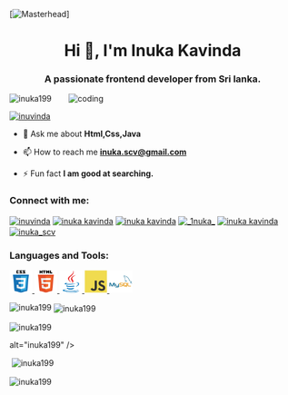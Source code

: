[![Masterhead]([[[https://www.google.com/search?rlz=1C1KNTJ_enLK1042LK1042&sxsrf=AB5stBh220k1iOXy_9LJLT3V1pmWBZ9shg:1691300833630&q=banner+gif+image+coding&tbm=isch&source=univ&fir=ODtZt1sxM_8IQM%252CA7SRQBOaj9QPuM%252C_%253BkfpqCuXmfeFi9M%252CpfaPE2VX0KmeGM%252C_%253B8XkhQxcDyZ0PpM%252CmH7vmCH3UZgGiM%252C_%253BM2smYocOcR_iGM%252CzZNFfkUwDADA3M%252C_%253BU2qf4QuFFi7QIM%252CmilXc9SiR8lfMM%252C_%253Bbm-5ttG2JLMj3M%252CfdH4pIgsIPIsqM%252C_&usg=AI4_-kTPi1kPBuHXnqVXAgocJt_5zVFAfg&sa=X&ved=2ahUKEwi67pXLqseAAxW0hGMGHYdoB5EQ7Al6BAgNEEo&biw=1536&bih=739&dpr=1.25#imgrc=Gql8n76CdpGvJM](https://tenor.com/view/coding-gif-24625099)](https://www.google.com/imgres?imgurl=https%3A%2F%2Fmedia.tenor.com%2FYZPnGuPeZv8AAAAd%2Fcoding.gif&tbnid=sMOt159SKGCrJM&vet=10CBgQxiAoCmoXChMImMSyzqrHgAMVAAAAAB0AAAAAEG8..i&imgrefurl=https%3A%2F%2Ftenor.com%2Fview%2Fcoding-gif-27705874&docid=-5aj1xYRYrIt4M&w=640&h=480&itg=1&q=banner%20gif%20image%20coding&ved=0CBgQxiAoCmoXChMImMSyzqrHgAMVAAAAAB0AAAAAEG8#imgrc=sMOt159SKGCrJM&imgdii=MwozBsUeOfn96M)](https://www.pinterest.com/pin/790381803338068819/))]
<h1 align="center">Hi 👋, I'm Inuka Kavinda</h1>
<h3 align="center">A passionate frontend developer from Sri lanka.</h3>
<img align="right" alt="coding" width="400" src="https://outlane.co/now/new-shot-programmer-animation/">

<p align="left"> <img src="https://komarev.com/ghpvc/?username=inuka199&label=Profile%20views&color=0e75b6&style=flat" alt="inuka199" /> </p>

<p align="left"> <a href="https://twitter.com/inuvinda" target="blank"><img src="https://img.shields.io/twitter/follow/inuvinda?logo=twitter&style=for-the-badge" alt="inuvinda" /></a> </p>

- 💬 Ask me about **Html,Css,Java**

- 📫 How to reach me **inuka.scv@gmail.com**

- ⚡ Fun fact **I am good at searching.**

<h3 align="left">Connect with me:</h3>
<p align="left">
<a href="https://twitter.com/inuvinda" target="blank"><img align="center" src="https://raw.githubusercontent.com/rahuldkjain/github-profile-readme-generator/master/src/images/icons/Social/twitter.svg" alt="inuvinda" height="30" width="40" /></a>
<a href="https://linkedin.com/in/inuka kavinda" target="blank"><img align="center" src="https://raw.githubusercontent.com/rahuldkjain/github-profile-readme-generator/master/src/images/icons/Social/linked-in-alt.svg" alt="inuka kavinda" height="30" width="40" /></a>
<a href="https://fb.com/inuka kavinda" target="blank"><img align="center" src="https://raw.githubusercontent.com/rahuldkjain/github-profile-readme-generator/master/src/images/icons/Social/facebook.svg" alt="inuka kavinda" height="30" width="40" /></a>
<a href="https://instagram.com/_1nuka_" target="blank"><img align="center" src="https://raw.githubusercontent.com/rahuldkjain/github-profile-readme-generator/master/src/images/icons/Social/instagram.svg" alt="_1nuka_" height="30" width="40" /></a>
<a href="https://www.youtube.com/c/inuka kavinda" target="blank"><img align="center" src="https://raw.githubusercontent.com/rahuldkjain/github-profile-readme-generator/master/src/images/icons/Social/youtube.svg" alt="inuka kavinda" height="30" width="40" /></a>
<a href="https://www.hackerrank.com/inuka_scv" target="blank"><img align="center" src="https://raw.githubusercontent.com/rahuldkjain/github-profile-readme-generator/master/src/images/icons/Social/hackerrank.svg" alt="inuka_scv" height="30" width="40" /></a>
</p>

<h3 align="left">Languages and Tools:</h3>
<p align="left"> <a href="https://www.w3schools.com/css/" target="_blank" rel="noreferrer"> <img src="https://raw.githubusercontent.com/devicons/devicon/master/icons/css3/css3-original-wordmark.svg" alt="css3" width="40" height="40"/> </a> <a href="https://www.w3.org/html/" target="_blank" rel="noreferrer"> <img src="https://raw.githubusercontent.com/devicons/devicon/master/icons/html5/html5-original-wordmark.svg" alt="html5" width="40" height="40"/> </a> <a href="https://www.java.com" target="_blank" rel="noreferrer"> <img src="https://raw.githubusercontent.com/devicons/devicon/master/icons/java/java-original.svg" alt="java" width="40" height="40"/> </a> <a href="https://developer.mozilla.org/en-US/docs/Web/JavaScript" target="_blank" rel="noreferrer"> <img src="https://raw.githubusercontent.com/devicons/devicon/master/icons/javascript/javascript-original.svg" alt="javascript" width="40" height="40"/> </a> <a href="https://www.mysql.com/" target="_blank" rel="noreferrer"> <img src="https://raw.githubusercontent.com/devicons/devicon/master/icons/mysql/mysql-original-wordmark.svg" alt="mysql" width="40" height="40"/> </a> </p>

<p><img align="left" src="https://github-readme-stats.vercel.app/api/top-langs?username=inuka199&show_icons=true&locale=en&layout=compact" alt="inuka199" /></p>

<p>&nbsp;<img align="center" src="https://github-readme-stats.vercel.app/api?username=inuka199&show_icons=true&locale=en" alt="inuka199" /></p>

<p><img align="center" src="https://github-readme-streak-stats.herokuapp.com/?user=inuka199&" alt="inuka199" /></p> alt="inuka199" /></p>

<p>&nbsp;<img align="center" src="https://github-readme-stats.vercel.app/api?username=inuka199&show_icons=true&locale=en" alt="inuka199" /></p>

<p><img align="center" src="https://github-readme-streak-stats.herokuapp.com/?user=inuka199&" alt="inuka199" /></p>
